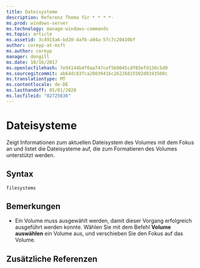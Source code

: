 ```yaml
---
title: Dateisysteme
description: Referenz Thema für * * * *-
ms.prod: windows-server
ms.technology: manage-windows-commands
ms.topic: article
ms.assetid: 3c4915a6-bd20-4af6-a94a-5fc7c20410bf
author: coreyp-at-msft
ms.author: coreyp
manager: dongill
ms.date: 10/16/2017
ms.openlocfilehash: 7e94144b4f0aa747cef560045cdf03efd130c5d0
ms.sourcegitcommit: ab64dc83fca28039416c26226815502d0193500c
ms.translationtype: MT
ms.contentlocale: de-DE
ms.lasthandoff: 05/01/2020
ms.locfileid: "82725636"
---
```

# <a name="filesystems"></a>Dateisysteme



Zeigt Informationen zum aktuellen Dateisystem des Volumes mit dem Fokus an und listet die Dateisysteme auf, die zum Formatieren des Volumes unterstützt werden.

## <a name="syntax"></a>Syntax

```
filesystems
```

## <a name="remarks"></a>Bemerkungen

-   Ein Volume muss ausgewählt werden, damit dieser Vorgang erfolgreich ausgeführt werden konnte. Wählen Sie mit dem Befehl **Volume auswählen** ein Volume aus, und verschieben Sie den Fokus auf das Volume.

## <a name="additional-references"></a>Zusätzliche Referenzen

